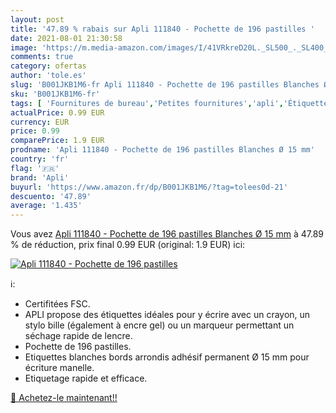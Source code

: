```yaml
---
layout: post
title: '47.89 % rabais sur Apli 111840 - Pochette de 196 pastilles '
date: 2021-08-01 21:30:58
image: 'https://m.media-amazon.com/images/I/41VRkreD20L._SL500_._SL400_.jpg'
comments: true
category: ofertas
author: 'tole.es'
slug: 'B001JKB1M6-fr Apli 111840 - Pochette de 196 pastilles Blanches Ø 15 mm'
sku: 'B001JKB1M6-fr'
tags: [ 'Fournitures de bureau','Petites fournitures','apli','Étiquettes  générales','Étiquettes et autocollants','Étiquettes, onglets séparateurs et tampons', ]
actualPrice: 0.99 EUR
currency: EUR
price: 0.99
comparePrice: 1.9 EUR
prodname: 'Apli 111840 - Pochette de 196 pastilles Blanches Ø 15 mm'
country: 'fr'
flag: '🇫🇷'
brand: 'Apli'
buyurl: 'https://www.amazon.fr/dp/B001JKB1M6/?tag=tolees0d-21'
descuento: '47.89'
average: '1.435'
---
```


Vous avez [Apli 111840 - Pochette de 196 pastilles Blanches Ø 15 mm](https://www.amazon.fr/dp/B001JKB1M6/?tag=tolees0d-21)  à  47.89 % de réduction, prix final  0.99 EUR (original: 1.9 EUR) ici:

[![Apli 111840 - Pochette de 196 pastilles ](https://m.media-amazon.com/images/I/41VRkreD20L._SL500_._SL400_.jpg)](https://www.amazon.fr/dp/B001JKB1M6/?tag=tolees0d-21)

ℹ️:

- Certifitées FSC.
- APLI propose des étiquettes idéales pour y écrire avec un crayon, un stylo bille (également à encre gel) ou un marqueur permettant un séchage rapide de lencre.
- Pochette de 196 pastilles.
- Etiquettes blanches bords arrondis adhésif permanent Ø 15 mm pour écriture manelle.
- Etiquetage rapide et efficace.

[🛒 Achetez-le maintenant!!](https://www.amazon.fr/dp/B001JKB1M6/?tag=tolees0d-21)
